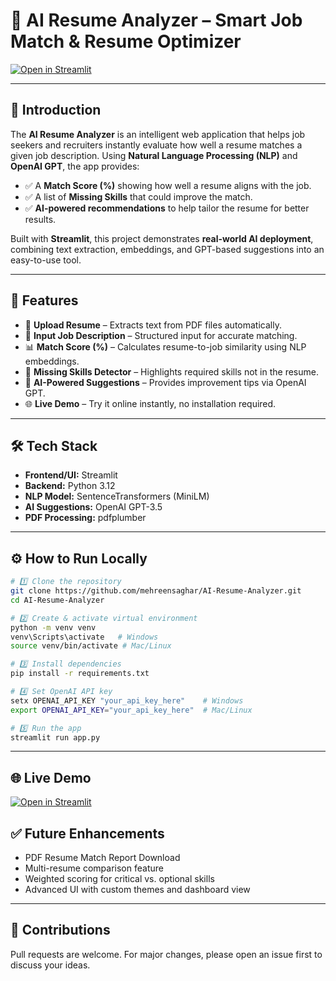 

# 📄 AI Resume Analyzer – Smart Job Match & Resume Optimizer

[![Open in Streamlit](https://static.streamlit.io/badges/streamlit_badge_black_white.svg)](https://ai-resume-analyzer-nyk7hfgvbz38ycqoxrstyd.streamlit.app/)

---

## 🔹 Introduction

The **AI Resume Analyzer** is an intelligent web application that helps job seekers and recruiters instantly evaluate how well a resume matches a given job description. Using **Natural Language Processing (NLP)** and **OpenAI GPT**, the app provides:

* ✅ A **Match Score (%)** showing how well a resume aligns with the job.
* ✅ A list of **Missing Skills** that could improve the match.
* ✅ **AI-powered recommendations** to help tailor the resume for better results.

Built with **Streamlit**, this project demonstrates **real-world AI deployment**, combining text extraction, embeddings, and GPT-based suggestions into an easy-to-use tool.

---

## 🚀 Features

* 📂 **Upload Resume** – Extracts text from PDF files automatically.
* 📝 **Input Job Description** – Structured input for accurate matching.
* 📊 **Match Score (%)** – Calculates resume-to-job similarity using NLP embeddings.
* 🔹 **Missing Skills Detector** – Highlights required skills not in the resume.
* 🤖 **AI-Powered Suggestions** – Provides improvement tips via OpenAI GPT.
* 🌐 **Live Demo** – Try it online instantly, no installation required.

---

## 🛠️ Tech Stack

* **Frontend/UI:** Streamlit
* **Backend:** Python 3.12
* **NLP Model:** SentenceTransformers (MiniLM)
* **AI Suggestions:** OpenAI GPT-3.5
* **PDF Processing:** pdfplumber

---

## ⚙️ How to Run Locally

```bash
# 1️⃣ Clone the repository
git clone https://github.com/mehreensaghar/AI-Resume-Analyzer.git
cd AI-Resume-Analyzer

# 2️⃣ Create & activate virtual environment
python -m venv venv
venv\Scripts\activate   # Windows
source venv/bin/activate # Mac/Linux

# 3️⃣ Install dependencies
pip install -r requirements.txt

# 4️⃣ Set OpenAI API key
setx OPENAI_API_KEY "your_api_key_here"    # Windows
export OPENAI_API_KEY="your_api_key_here"  # Mac/Linux

# 5️⃣ Run the app
streamlit run app.py
```

---

## 🌐 Live Demo

[![Open in Streamlit](https://static.streamlit.io/badges/streamlit_badge_black_white.svg)](https://ai-resume-analyzer-nyk7hfgvbz38ycqoxrstyd.streamlit.app/)


## ✅ Future Enhancements

* PDF Resume Match Report Download
* Multi-resume comparison feature
* Weighted scoring for critical vs. optional skills
* Advanced UI with custom themes and dashboard view

---

## 🤝 Contributions

Pull requests are welcome. For major changes, please open an issue first to discuss your ideas.

